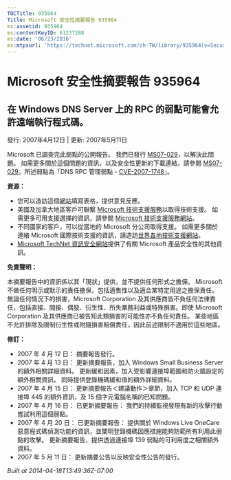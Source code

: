 ```yaml
---
TOCTitle: 935964
Title: Microsoft 安全性摘要報告 935964
ms:assetid: 935964
ms:contentKeyID: 61237288
ms:date: '06/23/2016'
ms:mtpsurl: 'https://technet.microsoft.com/zh-TW/library/935964(v=Security.10)'
---
```



Microsoft 安全性摘要報告 935964
===============================

在 Windows DNS Server 上的 RPC 的弱點可能會允許遠端執行程式碼。
---------------------------------------------------------------

發行: 2007年4月12日 | 更新: 2007年5月11日

Microsoft 已調查完此弱點的公開報告。 我們已發行 [MS07-029](https://technet.microsoft.com/security/bulletin/ms07-029)，以解決此問題。 如需更多關於這個問題的資訊，以及安全性更新的下載連結，請參閱 [MS07-029](https://technet.microsoft.com/security/bulletin/ms07-029)。所述弱點為「DNS RPC 管理弱點 - [CVE-2007-1748](https://www.cve.mitre.org/cgi-bin/cvename.cgi?name=cve-2007-1748)」。

**資源：** 

-   您可以造訪這個[網站](https://support.microsoft.com/common/survey.aspx?scid=sw;en;1257&amp;showpage=1&amp;ws=technet&amp;sd=tech)填寫表格，提供意見反應。
-   美國及加拿大地區客戶可聯繫 [Microsoft 技術支援服務](https://go.microsoft.com/fwlink/?linkid=21131)以取得技術支援。 如需更多可用支援選擇的資訊，請參閱 [Microsoft 技術支援服務網站](https://support.microsoft.com/)。
-   不同國家的客戶，可以從當地的 Microsoft 分公司取得支援。 如需更多關於連絡 Microsoft 國際技術支援的資訊，請造訪[世界各地技術支援網站](https://go.microsoft.com/fwlink/?linkid=21155)。
-   [Microsoft TechNet 資訊安全網站](https://www.microsoft.com/taiwan/technet/security/default.mspx)提供了有關 Microsoft 產品安全性的其他資訊。

**免責聲明：** 

本摘要報告中的資訊係以其「現狀」提供，並不提供任何形式之擔保。 Microsoft 不做任何明示或默示的責任擔保，包括適售性以及適合某特定用途之擔保責任。 無論任何情況下的損害，Microsoft Corporation 及其供應商皆不負任何法律責任，包括直接、間接、偶發、衍生性、所失業務利益或特殊損害。即使 Microsoft Corporation 及其供應商已被告知此類損害的可能性亦不負任何責任。 某些地區不允許排除及限制衍生性或附隨損害賠償責任，因此前述限制不適用於這些地區。

**修訂：** 

-   2007 年 4 月 12 日： 摘要報告發行。
-   2007 年 4 月 13 日： 更新摘要報告，加入 Windows Small Business Server 的額外相關詳細資料。 更新緩和因素，加入受影響連接埠範圍和防火牆設定的額外相關資訊。 同時提供登錄機碼緩和值的額外詳細資料。
-   2007 年 4 月 15 日： 更新摘要報告＜建議動作＞章節，加入 TCP 和 UDP 連接埠 445 的額外資訊，及 15 個字元電腦名稱的已知問題。
-   2007 年 4 月 16 日： 已更新摘要報告： 我們的持續監視發現有新的攻擊行動嘗試利用這個弱點。
-   2007 年 4 月 20 日： 已更新摘要報告： 提供關於 Windows Live OneCare 惡意程式碼偵測功能的資訊，並闡明登錄機碼因應措施能夠防範所有利用此弱點的攻擊。 更新摘要報告，提供透過連接埠 139 弱點的可利用度之相關額外資料。
-   2007 年 5 月 11 日： 更新摘要公告以反映安全性公告的發行。

*Built at 2014-04-18T13:49:36Z-07:00*
